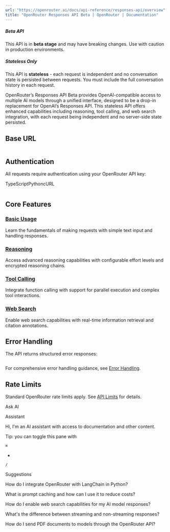```yaml
---
url: "https://openrouter.ai/docs/api-reference/responses-api/overview"
title: "OpenRouter Responses API Beta | OpenRouter | Documentation"
---
```


##### Beta API

This API is in **beta stage** and may have breaking changes. Use with caution in production environments.

##### Stateless Only

This API is **stateless** \- each request is independent and no conversation state is persisted between requests. You must include the full conversation history in each request.

OpenRouter’s Responses API Beta provides OpenAI-compatible access to multiple AI models through a unified interface, designed to be a drop-in replacement for OpenAI’s Responses API. This stateless API offers enhanced capabilities including reasoning, tool calling, and web search integration, with each request being independent and no server-side state persisted.

## Base URL

```code-block text-sm

```

## Authentication

All requests require authentication using your OpenRouter API key:

TypeScriptPythoncURL

```code-block text-sm

```

## Core Features

### [Basic Usage](https://openrouter.ai/docs/api-reference/responses-api/basic-usage)

Learn the fundamentals of making requests with simple text input and handling responses.

### [Reasoning](https://openrouter.ai/docs/api-reference/responses-api/reasoning)

Access advanced reasoning capabilities with configurable effort levels and encrypted reasoning chains.

### [Tool Calling](https://openrouter.ai/docs/api-reference/responses-api/tool-calling)

Integrate function calling with support for parallel execution and complex tool interactions.

### [Web Search](https://openrouter.ai/docs/api-reference/responses-api/web-search)

Enable web search capabilities with real-time information retrieval and citation annotations.

## Error Handling

The API returns structured error responses:

```code-block text-sm

```

For comprehensive error handling guidance, see [Error Handling](https://openrouter.ai/docs/api-reference/responses-api/error-handling).

## Rate Limits

Standard OpenRouter rate limits apply. See [API Limits](https://openrouter.ai/docs/api-reference/limits) for details.

Ask AI

Assistant

Hi, I'm an AI assistant with access to documentation and other content.

Tip: you can toggle this pane with

`⌘`

+

`/`

Suggestions

How do I integrate OpenRouter with LangChain in Python?

What is prompt caching and how can I use it to reduce costs?

How do I enable web search capabilities for my AI model responses?

What's the difference between streaming and non-streaming responses?

How do I send PDF documents to models through the OpenRouter API?